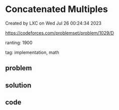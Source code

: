 # Concatenated Multiples

Created by LXC on Wed Jul 26 00:24:34 2023

https://codeforces.com/problemset/problem/1029/D

ranting: 1900

tag: implementation, math

## problem



## solution



## code

``` cpp

```
